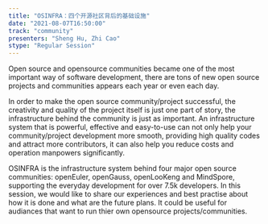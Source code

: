 ```yaml
---
title: "OSINFRA：四个开源社区背后的基础设施"
date: "2021-08-07T16:50:00" 
track: "community"
presenters: "Sheng Hu, Zhi Cao"
stype: "Regular Session"
---
```

Open source and opensource communities became one of the most important way of software development, there are tons of new open source projects and communities appears each year or even each day. 
 

 In order to make the open source community/project successful, the creativity and quality of the project itself is just one part of story, the infrastructure behind the community is just as important. An infrastructure system that is powerful, effective and easy-to-use can not only help your community/project development more smooth, providing high quality codes and attract more contributors, it can also help you reduce costs and operation manpowers significantly.
 

 OSINFRA is the infrastructure system behind four major open source communities: openEuler, openGauss, openLooKeng and MindSpore, supporting the everyday development for over 7.5k developers. In this session, we would like to share our experiences and best practise about how it is done and what are the future plans. It could be useful for audiances that want to run thier own opensource projects/communities.